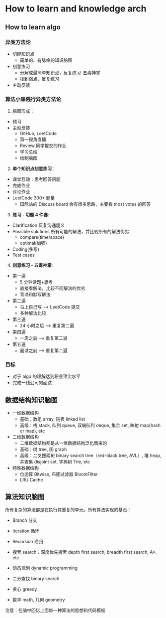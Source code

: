 # How to learn and knowledge arch
## How to learn algo
### 异类方法论

* 切碎知识点
  * 简单的、有脉络的知识脑图
* 刻意练习
  * 分解成最简单知识点，反复练习-五毒神掌
  * 找到弱点，反复练习
* 主动反馈

### 算法小课践行异类方法论

1. 脑图形成：

* 预习
* 主动反馈
  * GitHub, LeetCode
  * 第一视角直播
  * Review 同学提交的作业
  * 学习总结
  * 绘制脑图

2. **单个知识点刻意练习**：

* 课堂互动：思考回答问题
* 完成作业
* 评论作业
* LeetCode 300+ 题量
  * 国际站的 Discuss board 会有很多思路，主要看 most votes 的回答

3. **练习 - 切题 4 件套**:

* Clarification 反复沟通题义
* Possible sulutions 所有可能的解法，并比较所有的解法优劣
  * compare(time/space)
  * optimal(加强)
* Coding(多写)
* Test cases

4. **刻意练习 - 五毒神掌**:

* 第一遍
  * 5 分钟读题+思考
  * 直接看解法，比较不同解法的优劣
  * 背诵和默写解法
* 第二遍
  * 马上自己写 --> LeetCode 提交
  * 多种解法比较
* 第三遍
  * 24 小时之后 --> 重复第二遍
* 第四遍
  * 一周之后 --> 重复第二遍
* 第五遍
  * 面试之前 --> 重复第二遍

### 目标 

* 对于 algo 的理解达到职业顶尖水平
* 完成一线公司的面试

## 数据结构知识脑图

* 一维数据结构
  * 基础：数组 array, 链表 linked list
  * 高级：栈 stack, 队列 queue, 双端队列 deque, 集合 set, 映射 map(hash or map), etc
* 二维数据结构
  * 二维数据结构都是从一维数据结构泛化而来的
  * 基础：树 tree, 图 graph
  * 高级：二叉搜索树 binary search tree（red-black tree, AVL）, 堆 heap, 并查集 disjoint set, 字典树 Trie, etc
* 特殊数据结构
  * 位运算 Bitwise, 布隆过滤器 BloomFilter
  * LRU Cache

## 算法知识脑图

所有复杂的算法都是在执行其重复的单元。所有算法实现的基石：

* Branch 分支
* Iteration 循环
* Recursion 递归


* 搜索 search：深度优先搜索 depth first search, breadth first search, A*, etc
* 动态规划 dynamic programming
* 二分查找 binary search
* 贪心 greedy
* 数学 math, 几何 geometry

注意：在脑中回忆上面每一种算法的思想和代码模板
